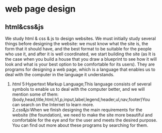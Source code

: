 # web page design
## html&css&js
We study html & css & js to design websites. We must initially study several things before designing the website: we must know what the site is, the form that it should have, and the best format to be suitable for the people who use it, and after it is well coordinated, we start building the site (as It is the case when you build a house that you draw a blueprint to see how it will look and what is your best option to be comfortable for its users).
They are programs for designing a web page, which is a language that enables us to deal with the computer in the language it understands.  
1. *html* 5:Hypertext Markup Language;This language consists of several symbols to enable us to deal with the computer better, and we will mention some of them:(body,head,title,html,h1,p,input,label,legend,header,ul,nav,footer)You can search on the Internet to learn more.  
2.*css*&*js*:When we finish designing the main requirements for the website (the foundation), we need to make the site more beautiful and comfortable for the eye and for the user and meets the desired purpose.
You can find out more about these programs by searching for them.

